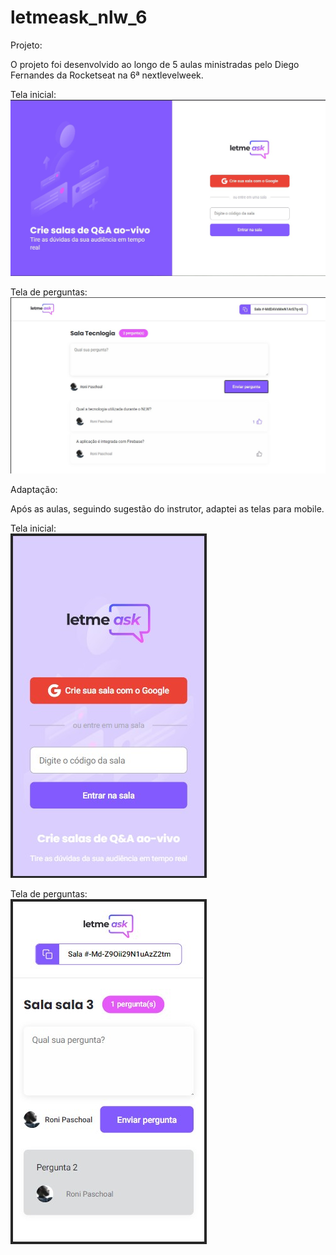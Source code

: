 # letmeask_nlw_6

Projeto:

O projeto foi desenvolvido ao longo de 5 aulas ministradas pelo Diego Fernandes da Rocketseat na 6ª nextlevelweek.

Tela inicial:
![alt text](https://github.com/ronipaschoal/letmeask_nlw_6/blob/master/src/assets/images/pagina_inicial.jpg?raw=true)

Tela de perguntas:
![alt text](https://github.com/ronipaschoal/letmeask_nlw_6/blob/master/src/assets/images/sala.jpg?raw=true)

Adaptação:

Após as aulas, seguindo sugestão do instrutor, adaptei as telas para mobile.

Tela inicial:\
![alt text](https://github.com/ronipaschoal/letmeask_nlw_6/blob/master/src/assets/images/pagina_inicial_mobile.jpg?raw=true)

Tela de perguntas:\
![alt text](https://github.com/ronipaschoal/letmeask_nlw_6/blob/master/src/assets/images/sala_mobile.jpg?raw=true)
